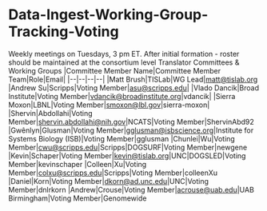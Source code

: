 # Data-Ingest-Working-Group-Tracking-Voting
Weekly meetings on Tuesdays, 3 pm ET.
After initial formation - roster should be maintained at the consortium level Translator Committees & Working Groups
|Committee Member Name|Committee Member Team|Role|Email|
|--|--|--|--|
|Matt Brush|TISLab|WG Lead|matt@tislab.org
|Andrew Su|Scripps|Voting Member|asu@scripps.edu|
|Vlado Dancik|Broad Institute|Voting Member|vdancik@broadinstitute.org|vdancik|
|Sierra Moxon|LBNL|Voting Member|smoxon@lbl.gov|sierra-moxon|
|Shervin|Abdollahi|Voting Member|shervin.abdollahi@nih.gov|NCATS|Voting Member|ShervinAbd92
|Gwênlyn|Glusman|Voting Member|gglusman@isbscience.org|Institute for Systems Biology (ISB)|Voting Member|gglusman
|Chunlei|Wu|Voting Member|cwu@scripps.edu|Scripps|DOGSURF|Voting Member|newgene
|Kevin|Schaper|Voting Member|kevin@tislab.org|UNC|DOGSLED|Voting Member|kevinschaper
|Colleen|Xu|Voting Member|colxu@scripps.edu|Scripps|Voting Member|colleenXu
|Daniel|Korn|Voting Member|dkorn@ad.unc.edu|UNC|Voting Member|dnlrkorn
|Andrew|Crouse|Voting Member|acrouse@uab.edu|UAB Birmingham|Voting Member|Genomewide